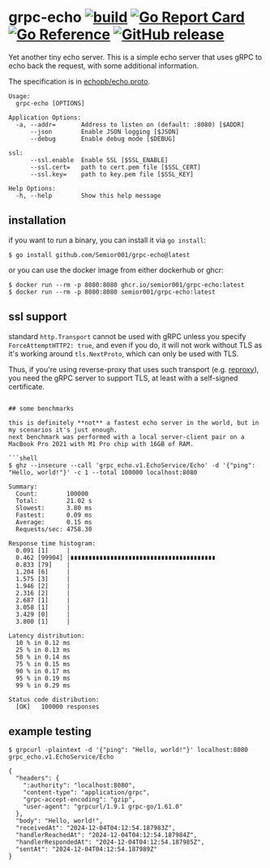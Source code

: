 # grpc-echo [![build](https://github.com/Semior001/grpc-echo/actions/workflows/.go.yaml/badge.svg)](https://github.com/Semior001/grpc-echo/actions/workflows/.go.yaml)&nbsp;[![Go Report Card](https://goreportcard.com/badge/github.com/Semior001/grpc-echo)](https://goreportcard.com/report/github.com/Semior001/grpc-echo)&nbsp;[![Go Reference](https://pkg.go.dev/badge/github.com/Semior001/grpc-echo.svg)](https://pkg.go.dev/github.com/Semior001/grpc-echo)&nbsp;[![GitHub release](https://img.shields.io/github/release/Semior001/grpc-echo.svg)](https://github.com/Semior001/grpc-echo/releases)

Yet another tiny echo server.
This is a simple echo server that uses gRPC to echo back the request, with some additional information.

The specification is in [echopb/echo.proto](echopb/echo.proto).

```
Usage:
  grpc-echo [OPTIONS]

Application Options:
  -a, --addr=       Address to listen on (default: :8080) [$ADDR]
      --json        Enable JSON logging [$JSON]
      --debug       Enable debug mode [$DEBUG]

ssl:
      --ssl.enable  Enable SSL [$SSL_ENABLE]
      --ssl.cert=   path to cert.pem file [$SSL_CERT]
      --ssl.key=    path to key.pem file [$SSL_KEY]

Help Options:
  -h, --help        Show this help message

```

## installation

if you want to run a binary, you can install it via `go install`:
```shell
$ go install github.com/Semior001/grpc-echo@latest
```

or you can use the docker image from either dockerhub or ghcr:
```shell
$ docker run --rm -p 8080:8080 ghcr.io/semior001/grpc-echo:latest
$ docker run --rm -p 8080:8080 semior001/grpc-echo:latest
```

## ssl support
standard `http.Transport` cannot be used with gRPC unless you specify `ForceAttemptHTTP2: true`, and even if you do, it will not work without TLS as it's working around `tls.NextProto`, which can only be used with TLS.

Thus, if you're using reverse-proxy that uses such transport (e.g. [reproxy](https://github.com/umputun/reproxy)), you need the gRPC server to support TLS, at least with a self-signed certificate.

```shell

## some benchmarks

this is definitely **not** a fastest echo server in the world, but in my scenarios it's just enough.
next benchmark was performed with a local server-client pair on a MacBook Pro 2021 with M1 Pro chip with 16GB of RAM.

```shell
$ ghz --insecure --call 'grpc_echo.v1.EchoService/Echo' -d '{"ping": "Hello, world!"}' -c 1 --total 100000 localhost:8080

Summary:
  Count:        100000
  Total:        21.02 s
  Slowest:      3.80 ms
  Fastest:      0.09 ms
  Average:      0.15 ms
  Requests/sec: 4758.30

Response time histogram:
  0.091 [1]     |
  0.462 [99904] |∎∎∎∎∎∎∎∎∎∎∎∎∎∎∎∎∎∎∎∎∎∎∎∎∎∎∎∎∎∎∎∎∎∎∎∎∎∎∎∎
  0.833 [79]    |
  1.204 [6]     |
  1.575 [3]     |
  1.946 [2]     |
  2.316 [2]     |
  2.687 [1]     |
  3.058 [1]     |
  3.429 [0]     |
  3.800 [1]     |

Latency distribution:
  10 % in 0.12 ms 
  25 % in 0.13 ms 
  50 % in 0.14 ms 
  75 % in 0.15 ms 
  90 % in 0.17 ms 
  95 % in 0.19 ms 
  99 % in 0.29 ms 

Status code distribution:
  [OK]   100000 responses   
```

## example testing

```shell
$ grpcurl -plaintext -d '{"ping": "Hello, world!"}' localhost:8080 grpc_echo.v1.EchoService/Echo

{
  "headers": {
    ":authority": "localhost:8080",
    "content-type": "application/grpc",
    "grpc-accept-encoding": "gzip",
    "user-agent": "grpcurl/1.9.1 grpc-go/1.61.0"
  },
  "body": "Hello, world!",
  "receivedAt": "2024-12-04T04:12:54.187983Z",
  "handlerReachedAt": "2024-12-04T04:12:54.187984Z",
  "handlerRespondedAt": "2024-12-04T04:12:54.187985Z",
  "sentAt": "2024-12-04T04:12:54.187989Z"
}
```
